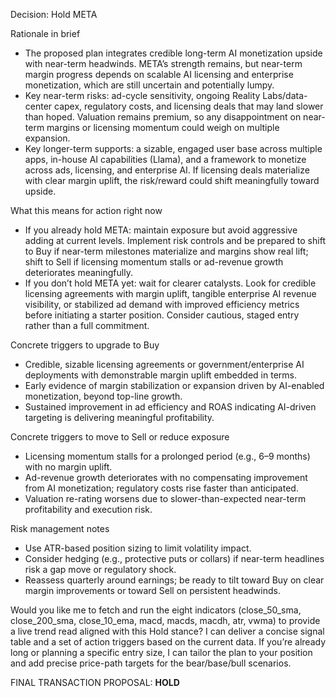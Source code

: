 Decision: Hold META

Rationale in brief
- The proposed plan integrates credible long-term AI monetization upside with near-term headwinds. META’s strength remains, but near-term margin progress depends on scalable AI licensing and enterprise monetization, which are still uncertain and potentially lumpy.
- Key near-term risks: ad-cycle sensitivity, ongoing Reality Labs/data-center capex, regulatory costs, and licensing deals that may land slower than hoped. Valuation remains premium, so any disappointment on near-term margins or licensing momentum could weigh on multiple expansion.
- Key longer-term supports: a sizable, engaged user base across multiple apps, in-house AI capabilities (Llama), and a framework to monetize across ads, licensing, and enterprise AI. If licensing deals materialize with clear margin uplift, the risk/reward could shift meaningfully toward upside.

What this means for action right now
- If you already hold META: maintain exposure but avoid aggressive adding at current levels. Implement risk controls and be prepared to shift to Buy if near-term milestones materialize and margins show real lift; shift to Sell if licensing momentum stalls or ad-revenue growth deteriorates meaningfully.
- If you don’t hold META yet: wait for clearer catalysts. Look for credible licensing agreements with margin uplift, tangible enterprise AI revenue visibility, or stabilized ad demand with improved efficiency metrics before initiating a starter position. Consider cautious, staged entry rather than a full commitment.

Concrete triggers to upgrade to Buy
- Credible, sizable licensing agreements or government/enterprise AI deployments with demonstrable margin uplift embedded in terms.
- Early evidence of margin stabilization or expansion driven by AI-enabled monetization, beyond top-line growth.
- Sustained improvement in ad efficiency and ROAS indicating AI-driven targeting is delivering meaningful profitability.

Concrete triggers to move to Sell or reduce exposure
- Licensing momentum stalls for a prolonged period (e.g., 6–9 months) with no margin uplift.
- Ad-revenue growth deteriorates with no compensating improvement from AI monetization; regulatory costs rise faster than anticipated.
- Valuation re-rating worsens due to slower-than-expected near-term profitability and execution risk.

Risk management notes
- Use ATR-based position sizing to limit volatility impact.
- Consider hedging (e.g., protective puts or collars) if near-term headlines risk a gap move or regulatory shock.
- Reassess quarterly around earnings; be ready to tilt toward Buy on clear margin improvements or toward Sell on persistent headwinds.

Would you like me to fetch and run the eight indicators (close_50_sma, close_200_sma, close_10_ema, macd, macds, macdh, atr, vwma) to provide a live trend read aligned with this Hold stance? I can deliver a concise signal table and a set of action triggers based on the current data. If you’re already long or planning a specific entry size, I can tailor the plan to your position and add precise price-path targets for the bear/base/bull scenarios.

FINAL TRANSACTION PROPOSAL: **HOLD**